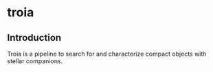 # troia

## Introduction
Troia is a pipeline to search for and characterize compact objects with stellar companions.

